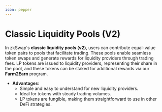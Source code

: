 ```yaml
---
icon: pepper
---
```


# Classic Liquidity Pools (V2)

In zkSwap's **classic liquidity pools (v2)**, users can contribute equal-value token pairs to pools that facilitate trading. These pools enable seamless token swaps and generate rewards for liquidity providers through trading fees. LP tokens are issued to liquidity providers, representing their share in the pool, and these tokens can be staked for additional rewards via our **Farm2Earn** program.

* **Advantages**:
  * Simple and easy to understand for new liquidity providers.
  * Ideal for tokens with steady trading volumes.
  * LP tokens are fungible, making them straightforward to use in other DeFi strategies.
